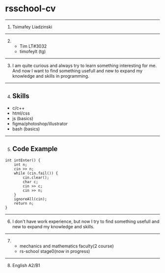 # **rsschool-cv**
******
1. Tsimafey Liadzinski
****
2. * Tim LT#3032
   * timofeylt (tg)
****
3. I am quite curious and always try to learn something interesting for me. And now I want to find something usefull and new to expand my knowledge and skills in programming.
****
4. ## Skills
* c/c++
* html/css
* js (basics)
* figma/photoshop/illustrator
* bash (basics)

****
5. ## Code Example

```
int intEnter() {
	int n;
	cin >> n;
	while (cin.fail()) {
		cin.clear();
		char c;
		cin >> c;
		cin >> n;
	}
	ignoreAll(cin);
	return n;
}
```

****

6. I don't have work experience, but now I try to find something usefull and new to expand my knowledge and skills.

****

7. 
   * mechanics and mathematics faculty(2 course)
   * rs-school stage0(now in progress)

****

8. English A2/B1